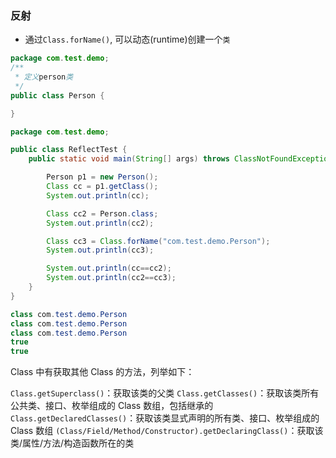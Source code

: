 ### 反射

- 通过`Class.forName()`, 可以动态(runtime)创建一个`类`

```java
package com.test.demo;
/**
 * 定义person类
 */
public class Person {

}

package com.test.demo;

public class ReflectTest {
    public static void main(String[] args) throws ClassNotFoundException {

        Person p1 = new Person();
        Class cc = p1.getClass();
        System.out.println(cc);

        Class cc2 = Person.class;
        System.out.println(cc2);

        Class cc3 = Class.forName("com.test.demo.Person");
        System.out.println(cc3);

        System.out.println(cc==cc2);
        System.out.println(cc2==cc3);
    }
}

class com.test.demo.Person
class com.test.demo.Person
class com.test.demo.Person
true
true
```

Class 中有获取其他 Class 的方法，列举如下：

`Class.getSuperclass()`：获取该类的父类
`Class.getClasses()`：获取该类所有公共类、接口、枚举组成的 Class 数组，包括继承的
`Class.getDeclaredClasses()`：获取该类显式声明的所有类、接口、枚举组成的 Class 数组
`(Class/Field/Method/Constructor).getDeclaringClass()`：获取该类/属性/方法/构造函数所在的类
